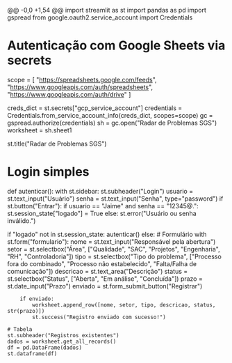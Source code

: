 @@ -0,0 +1,54 @@
import streamlit as st
import pandas as pd
import gspread
from google.oauth2.service_account import Credentials

# Autenticação com Google Sheets via secrets
scope = [
    "https://spreadsheets.google.com/feeds",
    "https://www.googleapis.com/auth/spreadsheets",
    "https://www.googleapis.com/auth/drive"
]

creds_dict = st.secrets["gcp_service_account"]
credentials = Credentials.from_service_account_info(creds_dict, scopes=scope)
gc = gspread.authorize(credentials)
sh = gc.open("Radar de Problemas SGS")
worksheet = sh.sheet1

st.title("Radar de Problemas SGS")

# Login simples
def autenticar():
    with st.sidebar:
        st.subheader("Login")
        usuario = st.text_input("Usuário")
        senha = st.text_input("Senha", type="password")
        if st.button("Entrar"):
            if usuario == "Jaime" and senha == "12345@.":
                st.session_state["logado"] = True
            else:
                st.error("Usuário ou senha inválido.")

if "logado" not in st.session_state:
    autenticar()
else:
    # Formulário
    with st.form("formulario"):
        nome = st.text_input("Responsável pela abertura")
        setor = st.selectbox("Área", ["Qualidade", "SAC", "Projetos", "Engenharia", "RH", "Controladoria"])
        tipo = st.selectbox("Tipo do problema", ["Processo fora do combinado", "Processo não estabelecido", "Falta/Falha de comunicação"])
        descricao = st.text_area("Descrição")
        status = st.selectbox("Status", ["Aberta", "Em análise", "Concluída"])
        prazo = st.date_input("Prazo")
        enviado = st.form_submit_button("Registrar")

        if enviado:
            worksheet.append_row([nome, setor, tipo, descricao, status, str(prazo)])
            st.success("Registro enviado com sucesso!")

    # Tabela
    st.subheader("Registros existentes")
    dados = worksheet.get_all_records()
    df = pd.DataFrame(dados)
    st.dataframe(df)
